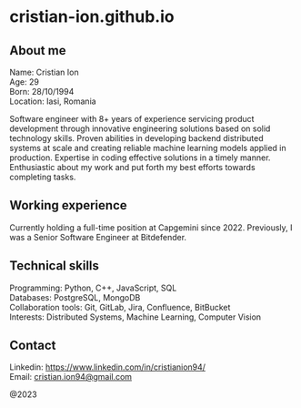 # cristian-ion.github.io

## About me
Name: Cristian Ion
\
Age: 29
\
Born: 28/10/1994
\
Location: Iasi, Romania

Software engineer with 8+ years of experience servicing product development through innovative engineering solutions based on solid technology skills.
Proven abilities in developing backend distributed systems at scale and creating reliable machine learning models applied in production. Expertise in coding effective solutions in a timely manner.
Enthusiastic about my work and put forth my best efforts towards completing tasks.

## Working experience
Currently holding a full-time position at Capgemini since 2022.
Previously, I was a Senior Software Engineer at Bitdefender.

## Technical skills
Programming: Python, C++, JavaScript, SQL\
Databases: PostgreSQL, MongoDB\
Collaboration tools: Git, GitLab, Jira, Confluence, BitBucket\
Interests: Distributed Systems, Machine Learning, Computer Vision

## Contact
Linkedin: https://www.linkedin.com/in/cristianion94/
\
Email: cristian.ion94@gmail.com

@2023
